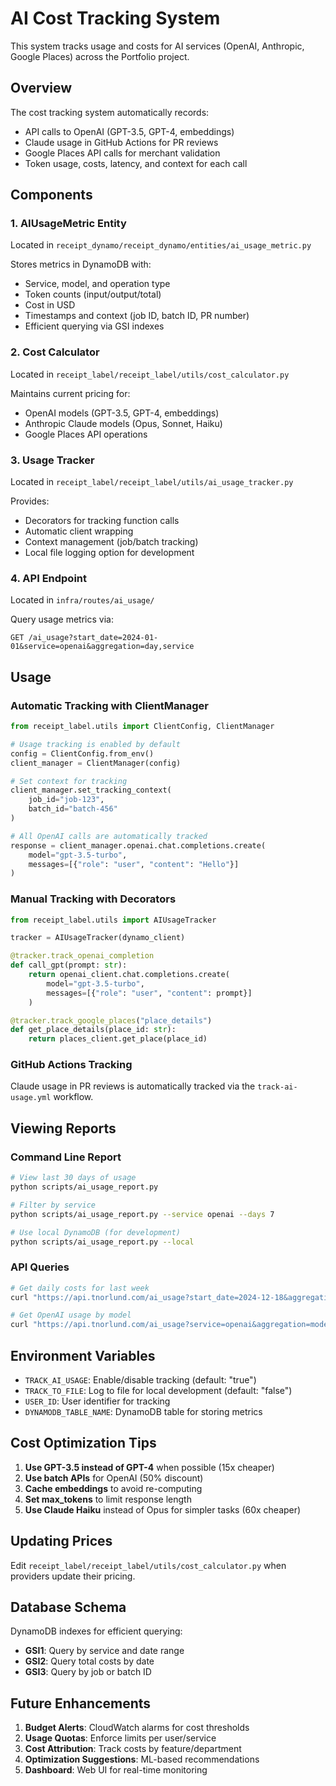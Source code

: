 # AI Cost Tracking System

This system tracks usage and costs for AI services (OpenAI, Anthropic, Google Places) across the Portfolio project.

## Overview

The cost tracking system automatically records:
- API calls to OpenAI (GPT-3.5, GPT-4, embeddings)
- Claude usage in GitHub Actions for PR reviews
- Google Places API calls for merchant validation
- Token usage, costs, latency, and context for each call

## Components

### 1. AIUsageMetric Entity
Located in `receipt_dynamo/receipt_dynamo/entities/ai_usage_metric.py`

Stores metrics in DynamoDB with:
- Service, model, and operation type
- Token counts (input/output/total)
- Cost in USD
- Timestamps and context (job ID, batch ID, PR number)
- Efficient querying via GSI indexes

### 2. Cost Calculator
Located in `receipt_label/receipt_label/utils/cost_calculator.py`

Maintains current pricing for:
- OpenAI models (GPT-3.5, GPT-4, embeddings)
- Anthropic Claude models (Opus, Sonnet, Haiku)
- Google Places API operations

### 3. Usage Tracker
Located in `receipt_label/receipt_label/utils/ai_usage_tracker.py`

Provides:
- Decorators for tracking function calls
- Automatic client wrapping
- Context management (job/batch tracking)
- Local file logging option for development

### 4. API Endpoint
Located in `infra/routes/ai_usage/`

Query usage metrics via:
```
GET /ai_usage?start_date=2024-01-01&service=openai&aggregation=day,service
```

## Usage

### Automatic Tracking with ClientManager

```python
from receipt_label.utils import ClientConfig, ClientManager

# Usage tracking is enabled by default
config = ClientConfig.from_env()
client_manager = ClientManager(config)

# Set context for tracking
client_manager.set_tracking_context(
    job_id="job-123",
    batch_id="batch-456"
)

# All OpenAI calls are automatically tracked
response = client_manager.openai.chat.completions.create(
    model="gpt-3.5-turbo",
    messages=[{"role": "user", "content": "Hello"}]
)
```

### Manual Tracking with Decorators

```python
from receipt_label.utils import AIUsageTracker

tracker = AIUsageTracker(dynamo_client)

@tracker.track_openai_completion
def call_gpt(prompt: str):
    return openai_client.chat.completions.create(
        model="gpt-3.5-turbo",
        messages=[{"role": "user", "content": prompt}]
    )

@tracker.track_google_places("place_details")
def get_place_details(place_id: str):
    return places_client.get_place(place_id)
```

### GitHub Actions Tracking

Claude usage in PR reviews is automatically tracked via the `track-ai-usage.yml` workflow.

## Viewing Reports

### Command Line Report
```bash
# View last 30 days of usage
python scripts/ai_usage_report.py

# Filter by service
python scripts/ai_usage_report.py --service openai --days 7

# Use local DynamoDB (for development)
python scripts/ai_usage_report.py --local
```

### API Queries
```bash
# Get daily costs for last week
curl "https://api.tnorlund.com/ai_usage?start_date=2024-12-18&aggregation=day"

# Get OpenAI usage by model
curl "https://api.tnorlund.com/ai_usage?service=openai&aggregation=model"
```

## Environment Variables

- `TRACK_AI_USAGE`: Enable/disable tracking (default: "true")
- `TRACK_TO_FILE`: Log to file for local development (default: "false")
- `USER_ID`: User identifier for tracking
- `DYNAMODB_TABLE_NAME`: DynamoDB table for storing metrics

## Cost Optimization Tips

1. **Use GPT-3.5 instead of GPT-4** when possible (15x cheaper)
2. **Use batch APIs** for OpenAI (50% discount)
3. **Cache embeddings** to avoid re-computing
4. **Set max_tokens** to limit response length
5. **Use Claude Haiku** instead of Opus for simpler tasks (60x cheaper)

## Updating Prices

Edit `receipt_label/receipt_label/utils/cost_calculator.py` when providers update their pricing.

## Database Schema

DynamoDB indexes for efficient querying:
- **GSI1**: Query by service and date range
- **GSI2**: Query total costs by date
- **GSI3**: Query by job or batch ID

## Future Enhancements

1. **Budget Alerts**: CloudWatch alarms for cost thresholds
2. **Usage Quotas**: Enforce limits per user/service
3. **Cost Attribution**: Track costs by feature/department
4. **Optimization Suggestions**: ML-based recommendations
5. **Dashboard**: Web UI for real-time monitoring